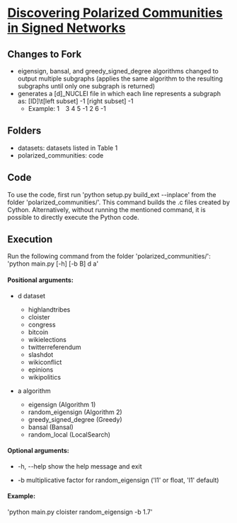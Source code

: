 # [Discovering Polarized Communities in Signed Networks](http://edoardogalimberti.altervista.org/documents/papers/***.pdf)

## Changes to Fork
* eigensign, bansal, and greedy_signed_degree algorithms changed to output multiple subgraphs (applies the same algorithm to the resulting subgraphs until only one subgraph is returned)
* generates a [d]<span>&#95;</span>NUCLEI file in which each line represents a subgraph as: [ID]\t[left subset] -1 [right subset] -1
  * Example: 1&emsp;3 4 5 -1 2 6 -1

## Folders
* datasets: datasets listed in Table 1
* polarized_communities: code

## Code
To use the code, first run 'python setup.py build_ext --inplace' from the folder 'polarized_communities/'.
This command builds the .c files created by Cython.
Alternatively, without running the mentioned command, it is possible to directly execute the Python code.

## Execution
Run the following command from the folder 'polarized_communities/':
  'python main.py [-h] [-b B] d a'

#### Positional arguments:
  * d           dataset
    * highlandtribes
    * cloister
    * congress
    * bitcoin
    * wikielections
    * twitterreferendum
    * slashdot
    * wikiconflict
    * epinions
    * wikipolitics
    
  * a           algorithm
    * eigensign       (Algorithm 1)
    * random_eigensign        (Algorithm 2)
    * greedy_signed_degree        (Greedy)
    * bansal        (Bansal)
    * random_local        (LocalSearch)

#### Optional arguments:
  * -h, --help  show the help message and exit

  * -b       multiplicative factor for random_eigensign ('l1' or float, 'l1' default)
  	
#### Example:
  'python main.py cloister random_eigensign -b 1.7'
